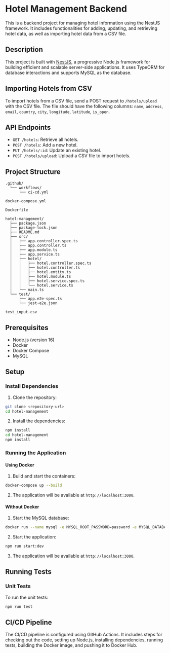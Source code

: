 # Hotel Management Backend

This is a backend project for managing hotel information using the NestJS framework. It includes functionalities for adding, updating, and retrieving hotel data, as well as importing hotel data from a CSV file.

## Description

This project is built with [NestJS](https://nestjs.com/), a progressive Node.js framework for building efficient and scalable server-side applications. It uses TypeORM for database interactions and supports MySQL as the database.

## Importing Hotels from CSV

To import hotels from a CSV file, send a POST request to `/hotels/upload` with the CSV file. The file should have the following columns: `name`, `address`, `email`, `country`, `city`, `longitude`, `latitude`, `is_open`.

## API Endpoints

- `GET /hotels`: Retrieve all hotels.
- `POST /hotels`: Add a new hotel.
- `PUT /hotels/:id`: Update an existing hotel.
- `POST /hotels/upload`: Upload a CSV file to import hotels.

## Project Structure

```text
.github/
  └── workflows/
      └── ci-cd.yml

docker-compose.yml

Dockerfile

hotel-management/
  ├── package.json
  ├── package-lock.json
  ├── README.md
  ├── src/
  │   ├── app.controller.spec.ts
  │   ├── app.controller.ts
  │   ├── app.module.ts
  │   ├── app.service.ts
  │   ├── hotel/
  │   │   ├── hotel.controller.spec.ts
  │   │   ├── hotel.controller.ts
  │   │   ├── hotel.entity.ts
  │   │   ├── hotel.module.ts
  │   │   ├── hotel.service.spec.ts
  │   │   └── hotel.service.ts
  │   └── main.ts
  └── test/
      ├── app.e2e-spec.ts
      └── jest-e2e.json

test_input.csv
```

## Prerequisites

- Node.js (version 16)
- Docker
- Docker Compose
- MySQL

## Setup

### Install Dependencies

1. Clone the repository:

```bash
git clone <repository-url>
cd hotel-management
```

2. Install the dependencies:

```bash
npm install
cd hotel-management
npm install
```

### Running the Application

#### Using Docker

1. Build and start the containers:

```bash
docker-compose up --build
```

2. The application will be available at `http://localhost:3000`.

#### Without Docker

1. Start the MySQL database:

```bash
docker run --name mysql -e MYSQL_ROOT_PASSWORD=password -e MYSQL_DATABASE=hotel_db -p 3307:3306 -d mysql:8
```

2. Start the application:

```bash
npm run start:dev
```

3. The application will be available at `http://localhost:3000`.

## Running Tests

### Unit Tests

To run the unit tests:

```bash
npm run test
```

## CI/CD Pipeline

The CI/CD pipeline is configured using GitHub Actions. It includes steps for checking out the code, setting up Node.js, installing dependencies, running tests, building the Docker image, and pushing it to Docker Hub.
